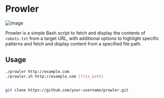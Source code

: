 # Prowler
![image](https://github.com/EggS3c/prowler.sh/assets/82586952/76e25dff-b840-4ade-8c5a-73b19e788942)

Prowler is a simple Bash script to fetch and display the contents of `robots.txt` from a target URL, with additional options to highlight specific patterns and fetch and display content from a specified file path.

## Usage

```bash
./prowler http://example.com 
./prowler.sh http://example.com [file_path]


git clone https://github.com/your-username/prowler.git



